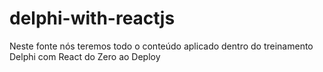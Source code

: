 # delphi-with-reactjs
Neste fonte nós teremos todo o conteúdo aplicado dentro do treinamento Delphi com React do Zero ao Deploy
